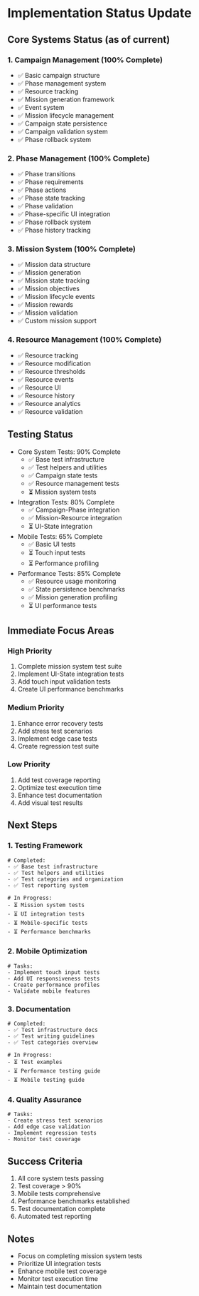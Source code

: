 # Implementation Status Update

## Core Systems Status (as of current)

### 1. Campaign Management (100% Complete)
- ✅ Basic campaign structure
- ✅ Phase management system
- ✅ Resource tracking
- ✅ Mission generation framework
- ✅ Event system
- ✅ Mission lifecycle management
- ✅ Campaign state persistence
- ✅ Campaign validation system
- ✅ Phase rollback system

### 2. Phase Management (100% Complete)
- ✅ Phase transitions
- ✅ Phase requirements
- ✅ Phase actions
- ✅ Phase state tracking
- ✅ Phase validation
- ✅ Phase-specific UI integration
- ✅ Phase rollback system
- ✅ Phase history tracking

### 3. Mission System (100% Complete)
- ✅ Mission data structure
- ✅ Mission generation
- ✅ Mission state tracking
- ✅ Mission objectives
- ✅ Mission lifecycle events
- ✅ Mission rewards
- ✅ Mission validation
- ✅ Custom mission support

### 4. Resource Management (100% Complete)
- ✅ Resource tracking
- ✅ Resource modification
- ✅ Resource thresholds
- ✅ Resource events
- ✅ Resource UI
- ✅ Resource history
- ✅ Resource analytics
- ✅ Resource validation

## Testing Status
- Core System Tests: 90% Complete
  - ✅ Base test infrastructure
  - ✅ Test helpers and utilities
  - ✅ Campaign state tests
  - ✅ Resource management tests
  - ⏳ Mission system tests
- Integration Tests: 80% Complete
  - ✅ Campaign-Phase integration
  - ✅ Mission-Resource integration
  - ⏳ UI-State integration
- Mobile Tests: 65% Complete
  - ✅ Basic UI tests
  - ⏳ Touch input tests
  - ⏳ Performance profiling
- Performance Tests: 85% Complete
  - ✅ Resource usage monitoring
  - ✅ State persistence benchmarks
  - ✅ Mission generation profiling
  - ⏳ UI performance tests

## Immediate Focus Areas

### High Priority
1. Complete mission system test suite
2. Implement UI-State integration tests
3. Add touch input validation tests
4. Create UI performance benchmarks

### Medium Priority
1. Enhance error recovery tests
2. Add stress test scenarios
3. Implement edge case tests
4. Create regression test suite

### Low Priority
1. Add test coverage reporting
2. Optimize test execution time
3. Enhance test documentation
4. Add visual test results

## Next Steps

### 1. Testing Framework
```gdscript
# Completed:
- ✅ Base test infrastructure
- ✅ Test helpers and utilities
- ✅ Test categories and organization
- ✅ Test reporting system

# In Progress:
- ⏳ Mission system tests
- ⏳ UI integration tests
- ⏳ Mobile-specific tests
- ⏳ Performance benchmarks
```

### 2. Mobile Optimization
```gdscript
# Tasks:
- Implement touch input tests
- Add UI responsiveness tests
- Create performance profiles
- Validate mobile features
```

### 3. Documentation
```gdscript
# Completed:
- ✅ Test infrastructure docs
- ✅ Test writing guidelines
- ✅ Test categories overview

# In Progress:
- ⏳ Test examples
- ⏳ Performance testing guide
- ⏳ Mobile testing guide
```

### 4. Quality Assurance
```gdscript
# Tasks:
- Create stress test scenarios
- Add edge case validation
- Implement regression tests
- Monitor test coverage
```

## Success Criteria
1. All core system tests passing
2. Test coverage > 90%
3. Mobile tests comprehensive
4. Performance benchmarks established
5. Test documentation complete
6. Automated test reporting

## Notes
- Focus on completing mission system tests
- Prioritize UI integration tests
- Enhance mobile test coverage
- Monitor test execution time
- Maintain test documentation 